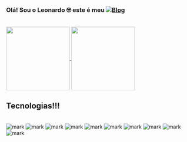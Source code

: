 ### Olá! Sou o Leonardo 🤓 este é meu     [![Blog](https://img.shields.io/badge/LinkedIn-0077B5?style=for-the-badge&logo=linkedin&logoColor=white)](https://www.linkedin.com/in/lleonnardo/)<br/><br/>

<a href="https://github.com/Leonardo/github-readme-stats">
  <img height=173 align="center" src="https://github-readme-stats.vercel.app/api?username=glleonnardo&show_icons=true&theme=dracula" />
</a>
<a href="https://github.com/Leonardo/convoychat">
  <img height=173 align="center" src="https://github-readme-stats.vercel.app/api/top-langs?username=OnSaffe&layout=compact&langs_count=8&card_width=320&show_icons=true&theme=dracula" />
</a>

<br/>

## Tecnologias!!!

<div style="display: inline_block"><br/>
<img align="center" alt="mark" src="https://img.shields.io/badge/HTML5-E34F26?style=for-the-badge&logo=html5&logoColor=white">
<img align="center" alt="mark" src="https://img.shields.io/badge/TypeScript-007ACC?style=for-the-badge&logo=typescript&logoColor=white">
<img align="center" alt="mark" src="https://img.shields.io/badge/JavaScript-F7DF1E?style=for-the-badge&logo=javascript&logoColor=black">
<img align="center" alt="mark" src="https://img.shields.io/badge/CSS3-1572B6?style=for-the-badge&logo=css3&logoColor=white">
<img align="center" alt="mark" src="https://img.shields.io/badge/Python-14354C?style=for-the-badge&logo=python&logoColor=white">
<img align="center" alt="mark" src="https://img.shields.io/badge/React-20232A?style=for-the-badge&logo=react&logoColor=61DAFB">
<img align="center" alt="mark" src="https://img.shields.io/badge/GIT-E44C30?style=for-the-badge&logo=git&logoColor=white">
<img align="center" alt="mark" src="https://img.shields.io/badge/Visual_Studio_Code-0078D4?style=for-the-badge&logo=visual%20studio%20code&logoColor=white">
<img align="center" alt="mark" src="https://img.shields.io/badge/Figma-F24E1E?style=for-the-badge&logo=figma&logoColor=white">
<img align="center" alt="mark" src="https://img.shields.io/badge/Netlify-00C7B7?style=for-the-badge&logo=netlify&logoColor=white">

</div><br/>

